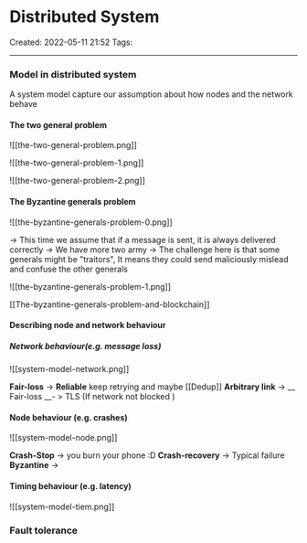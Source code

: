 # Distributed System
Created: 2022-05-11 21:52
Tags: 
____

### Model in distributed system


 A system model capture our assumption about how nodes and the network behave

#### The two general problem 

![[the-two-general-problem.png]]

![[the-two-general-problem-1.png]]

![[the-two-general-problem-2.png]]



#### The Byzantine generals problem
![[the-byzantine-generals-problem-0.png]]

-> This time we assume that if a message is sent, it is always delivered correctly
-> We have more two army 
-> The challenge here is that some generals might be "traitors", It means they could send maliciously mislead and confuse the other generals

![[the-byzantine-generals-problem-1.png]]

[[The-byzantine-generals-problem-and-blockchain]]




#### Describing node and network behaviour

##### Network behaviour(e.g. message loss)
![[system-model-network.png]]

__Fair-loss__ -> __Reliable__ keep retrying and maybe [[Dedup]]
__Arbitrary link__ -> __ Fair-loss __- > TLS   (If network not blocked )

#### Node behaviour (e.g. crashes)

![[system-model-node.png]]

__Crash-Stop__ -> you burn your phone :D
__Crash-recovery__ -> Typical failure
__Byzantine__ ->

####  Timing behaviour (e.g. latency)

![[system-model-tiem.png]]





### Fault tolerance 

